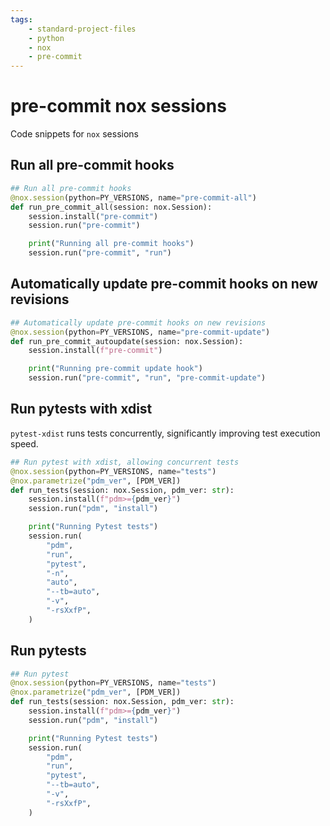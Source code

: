 ```yaml
---
tags:
    - standard-project-files
    - python
    - nox
    - pre-commit
---
```


# pre-commit nox sessions

Code snippets for `nox` sessions

## Run all pre-commit hooks

```py title="noxfile.py" linenums="1"
## Run all pre-commit hooks
@nox.session(python=PY_VERSIONS, name="pre-commit-all")
def run_pre_commit_all(session: nox.Session):
    session.install("pre-commit")
    session.run("pre-commit")

    print("Running all pre-commit hooks")
    session.run("pre-commit", "run")

```

## Automatically update pre-commit hooks on new revisions

```py title="noxfile.py" linenums="1"
## Automatically update pre-commit hooks on new revisions
@nox.session(python=PY_VERSIONS, name="pre-commit-update")
def run_pre_commit_autoupdate(session: nox.Session):
    session.install(f"pre-commit")

    print("Running pre-commit update hook")
    session.run("pre-commit", "run", "pre-commit-update")
```

## Run pytests with xdist

`pytest-xdist` runs tests concurrently, significantly improving test execution speed.

```py title="noxfile.py" linenums="1"
## Run pytest with xdist, allowing concurrent tests
@nox.session(python=PY_VERSIONS, name="tests")
@nox.parametrize("pdm_ver", [PDM_VER])
def run_tests(session: nox.Session, pdm_ver: str):
    session.install(f"pdm>={pdm_ver}")
    session.run("pdm", "install")

    print("Running Pytest tests")
    session.run(
        "pdm",
        "run",
        "pytest",
        "-n",
        "auto",
        "--tb=auto",
        "-v",
        "-rsXxfP",
    )
```

## Run pytests

```py title="noxfile.py" linenums="1"
## Run pytest
@nox.session(python=PY_VERSIONS, name="tests")
@nox.parametrize("pdm_ver", [PDM_VER])
def run_tests(session: nox.Session, pdm_ver: str):
    session.install(f"pdm>={pdm_ver}")
    session.run("pdm", "install")

    print("Running Pytest tests")
    session.run(
        "pdm",
        "run",
        "pytest",
        "--tb=auto",
        "-v",
        "-rsXxfP",
    )
```
